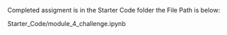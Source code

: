 Completed assigment is in the Starter Code folder the File Path is below: 

Starter_Code/module_4_challenge.ipynb 
